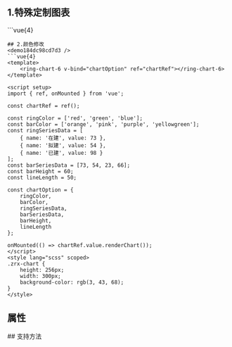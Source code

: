 ## 1.特殊定制图表
<demo648c299ffa8d />
```vue{4}
<template>
    <ring-chart-6 v-bind="chartOption" ref="chartRef"></ring-chart-6>
</template>

<script setup>
import { ref, onMounted } from 'vue';

const chartRef = ref();

const ringSeriesData = [
    { name: '在建', value: 73 },
    { name: '拟建', value: 54 },
    { name: '已建', value: 98 }
];
const barSeriesData = [73, 54];

const chartOption = {
    ringSeriesData,
    barSeriesData
};

onMounted(() => chartRef.value.renderChart());
</script>
<style lang="scss" scoped>
.zrx-chart {
    height: 256px;
    width: 300px;
    background-color: rgb(3, 43, 68);
}
</style>
```
## 2.颜色修改
<demo184dc98cd7d3 />
```vue{4}
<template>
    <ring-chart-6 v-bind="chartOption" ref="chartRef"></ring-chart-6>
</template>

<script setup>
import { ref, onMounted } from 'vue';

const chartRef = ref();

const ringColor = ['red', 'green', 'blue'];
const barColor = ['orange', 'pink', 'purple', 'yellowgreen'];
const ringSeriesData = [
    { name: '在建', value: 73 },
    { name: '拟建', value: 54 },
    { name: '已建', value: 98 }
];
const barSeriesData = [73, 54, 23, 66];
const barHeight = 60;
const lineLength = 50;

const chartOption = {
    ringColor,
    barColor,
    ringSeriesData,
    barSeriesData,
    barHeight,
    lineLength
};

onMounted(() => chartRef.value.renderChart());
</script>
<style lang="scss" scoped>
.zrx-chart {
    height: 256px;
    width: 300px;
    background-color: rgb(3, 43, 68);
}
</style>
```
## 属性
<demoaaaf7834ef5a />
## 支持方法
<demob8ec6b0086a7 />
<script setup>
import demo648c299ffa8d from '../../document/ringChart6/1.特殊定制图表.vue'
import demo184dc98cd7d3 from '../../document/ringChart6/2.颜色修改.vue'
import demoaaaf7834ef5a from '../../document/ringChart6/属性.vue'
import demob8ec6b0086a7 from '../../document/ringChart6/支持方法.vue'
</script>